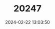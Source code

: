 ---
title: "20247"
category: "Simpsonaias ambigua"
draft: false
date: 2024-02-22 13:03:50
languages:
  English: ["Salamander Mussel"]
---